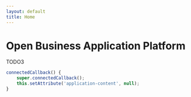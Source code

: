 ```yaml
---
layout: default
title: Home
---
```

# Open Business Application Platform

TODO3

```javascript
connectedCallback() {
    super.connectedCallback();
    this.setAttribute('application-content', null);
}
```
